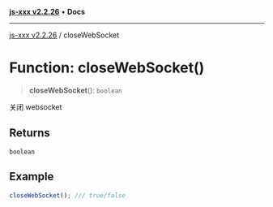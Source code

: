 [**js-xxx v2.2.26**](../README.md) • **Docs**

***

[js-xxx v2.2.26](../README.md) / closeWebSocket

# Function: closeWebSocket()

> **closeWebSocket**(): `boolean`

关闭 websocket

## Returns

`boolean`

## Example

```ts
closeWebSocket(); /// true/false
```
